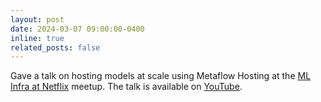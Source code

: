 ```yaml
---
layout: post
date: 2024-03-07 09:00:00-0400
inline: true
related_posts: false
---
```


Gave a talk on hosting models at scale using Metaflow Hosting at the [ML
Infra at Netflix](https://lu.ma/0b2zirs0?utm_source=tw) meetup. The talk
is available on [YouTube](https://www.youtube.com/watch?v=E1TyQLZdgQE&ab_channel=Outerbounds).
